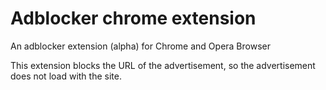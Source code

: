 # Adblocker chrome extension
An adblocker extension (alpha) for Chrome and Opera Browser

This extension blocks the URL of the advertisement, so the advertisement does not load with the site.
